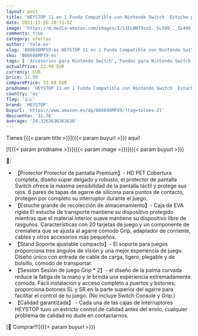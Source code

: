 ```yaml
---
layout: post
title: 'HEYSTOP 11 en 1 Funda Compatible con Nintendo Switch  Estuche portátil Incluye 2 Grips para Nintendo Switch  PlayStand Ajustable  Protector de Pantalla con 6 Tapas de Agarre para Pulgar'
date: 2021-12-26 20:51:52
image: 'https://m.media-amazon.com/images/I/51ELNN79zuS._SL500_._SL400_.jpg'
comments: true
category: ofertas
author: 'tole.es'
slug: 'B08698MPX9-es HEYSTOP 11 en 1 Funda Compatible con Nintendo Switch...'
sku: 'B08698MPX9-es'
tags: [ 'Accesorios para Nintendo Switch','Fundas para Nintendo Switch','Fundas y almacenamiento para Nintendo Switch','Hardware y juegos para Nintendo Switch','Videojuegos','heystop','nintendo', ]
actualPrice: 22.99 EUR
currency: EUR
price: 22.99
comparePrice: 33.69 EUR
prodname: 'HEYSTOP 11 en 1 Funda Compatible con Nintendo Switch  Estuche portátil Incluye 2 Grips para Nintendo Switch  PlayStand Ajustable  Protector de Pantalla con 6 Tapas de Agarre para Pulgar'
country: 'es'
flag: '🇪🇸'
brand: 'HEYSTOP'
buyurl: 'https://www.amazon.es/dp/B08698MPX9/?tag=tolees-21'
descuento: '31.76'
average: '24.3263636363636'
---
```


Tienes [{{< param title >}}]({{< param buyurl >}}) aqui!

[![{{< param prodname >}}]({{< param image >}})]({{< param buyurl >}})

🔎:

- 【Protector Protector de pantalla Premium】- HD PET Cobertura completa, diseño súper delgado y robusto, el protector de pantalla Switch ofrece la máxima sensibilidad de la pantalla táctil y protege sus ojos. 6 pares de tapas de agarre de silicona para puntos de contacto, protegen por completo su interruptor durante el juego.
- 【Estuche grande de recolección de almacenamiento】- Caja de EVA rígida El estuche de transporte mantiene su dispositivo protegido mientras que el material interior suave mantiene su dispositivo libre de rasguños. Características con 20 tarjetas de juego y un componente de cremallera que se ajusta al agarre cómodo Grip, adaptador de corriente, cables y otros accesorios más pequeños.
- 【Stand Soporte ajustable compacto】- El soporte para juegos proporciona tres ángulos de visión y una mejor experiencia de juego. Diseño único con entrada de cable de carga, ligero, plegable y de bolsillo, cómodo de transportar.
- 【Session Sesión de juego Grip * 2】- el diseño de la palma curvada reduce la fatiga de la mano y le brinda una experiencia extremadamente cómoda. Fácil instalación y acceso completo a puertos y botones; proporciona botones SL y SR en la parte superior del agarre para facilitar el control de tu juego. (No incluye Switch Console y Grip.)
- 【Calidad garantizada】 - Cada una de las cajas de interruptores HEYSTOP tuvo un estricto control de calidad antes del envío, cualquier problema de calidad no dude en contactarnos.

[🛒 Comprar!!!]({{< param buyurl >}})
